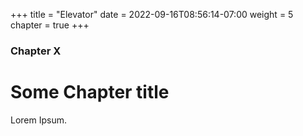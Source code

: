 +++
title = "Elevator"
date = 2022-09-16T08:56:14-07:00
weight = 5
chapter = true
+++

### Chapter X

# Some Chapter title

Lorem Ipsum.